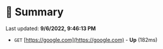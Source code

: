 # 📖 Summary
Last updated: **9/6/2022, 9:46:13 PM**

- `GET` [https://google.com](https://google.com) - **Up** (182ms)
